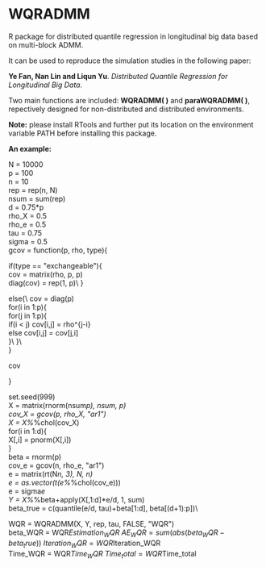 # WQRADMM
R package for distributed quantile regression in longitudinal big data based on multi-block ADMM.

It can be used to reproduce the simulation studies in the following paper:

**Ye Fan, Nan Lin and Liqun Yu**. *Distributed Quantile Regression for Longitudinal Big Data.*

Two main functions are included: **WQRADMM( )** and **paraWQRADMM( )**, repectively designed for non-distributed and distributed environments.

**Note:** please install RTools and further put its location on the environment variable PATH before installing this package. 

**An example:**

N = 10000\
p = 100\
n = 10\
rep = rep(n, N)\
nsum = sum(rep)\
d = 0.75*p\
rho_X = 0.5\
rho_e = 0.5\
tau = 0.75\
sigma = 0.5\
gcov = function(p, rho, type){

  if(type == "exchangeable"){\
    cov = matrix(rho, p, p)\
    diag(cov) = rep(1, p)\ 
  }
  
  else{\ 
    cov = diag(p)\
    for(i in 1:p){\
      for(j in 1:p){\
        if(i < j) cov[i,j] = rho^{j-i}\
        else cov[i,j] = cov[j,i]\
      }\ 
    }\    
  }
  
  cov
  
}

set.seed(999)\
X = matrix(rnorm(nsum*p), nsum, p)\
cov_X = gcov(p, rho_X, "ar1")\
X = X%*%chol(cov_X)\
for(i in 1:d){\
  X[,i] = pnorm(X[,i])\
}\
beta = rnorm(p)\
cov_e = gcov(n, rho_e, "ar1")\
e = matrix(rt(N*n, 3), N, n)\
e = as.vector(t(e%*%chol(cov_e)))\
e = sigma*e\
Y = X%*%beta+apply(X[,1:d]*e/d, 1, sum)\
beta_true = c(quantile(e/d, tau)+beta[1:d], beta[(d+1):p])\

WQR = WQRADMM(X, Y, rep, tau, FALSE, "WQR")\
beta_WQR = WQR$Estimation_WQR\
AE_WQR = sum(abs(beta_WQR-beta_true))\
Iteration_WQR = WQR$Iteration_WQR\
Time_WQR = WQR$Time_WQR\
Time_total = WQR$Time_total
